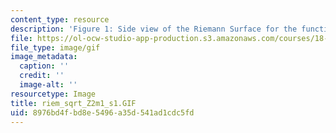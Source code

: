 ```yaml
---
content_type: resource
description: 'Figure 1: Side view of the Riemann Surface for the function f(z)=(z[exp]2-1)[exp]1/2'
file: https://ol-ocw-studio-app-production.s3.amazonaws.com/courses/18-04-complex-variables-with-applications-fall-1999/8976bd4fbd8e5496a35d541ad1cdc5fd_riem_sqrt_Z2m1_s1.GIF
file_type: image/gif
image_metadata:
  caption: ''
  credit: ''
  image-alt: ''
resourcetype: Image
title: riem_sqrt_Z2m1_s1.GIF
uid: 8976bd4f-bd8e-5496-a35d-541ad1cdc5fd
---
```

